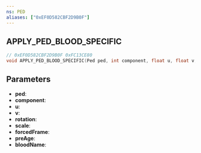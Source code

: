 ```yaml
---
ns: PED
aliases: ["0xEF0D582CBF2D9B0F"]
---
```

## APPLY_PED_BLOOD_SPECIFIC

```c
// 0xEF0D582CBF2D9B0F 0xFC13CE80
void APPLY_PED_BLOOD_SPECIFIC(Ped ped, int component, float u, float v, float rotation, float scale, int forcedFrame, float preAge, char* bloodName);
```


## Parameters
* **ped**: 
* **component**: 
* **u**: 
* **v**: 
* **rotation**: 
* **scale**: 
* **forcedFrame**: 
* **preAge**: 
* **bloodName**: 

